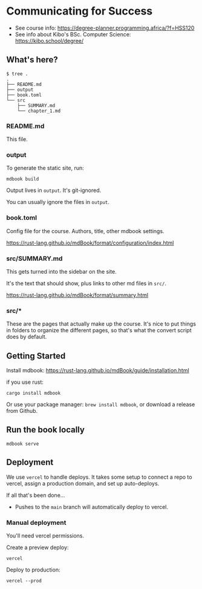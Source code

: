 # Communicating for Success

- See course info: https://degree-planner.programming.africa/?f=HSS120
- See info about Kibo's BSc. Computer Science: https://kibo.school/degree/

## What's here?

```
$ tree .
.
├── README.md
├── output
├── book.toml
└── src
    ├── SUMMARY.md
    └── chapter_1.md
```

### README.md

This file.

### output

To generate the static site, run:

```
mdbook build
```

Output lives in `output`. It's git-ignored.

You can usually ignore the files in `output`.

### book.toml

Config file for the course. Authors, title, other mdbook settings.

https://rust-lang.github.io/mdBook/format/configuration/index.html

### src/SUMMARY.md

This gets turned into the sidebar on the site. 

It's the text that should show, plus links to other md files in `src/`.

https://rust-lang.github.io/mdBook/format/summary.html

### src/*

These are the pages that actually make up the course. It's nice to put
things in folders to organize the different pages, so that's what the convert
script does by default.

## Getting Started

Install mdbook: https://rust-lang.github.io/mdBook/guide/installation.html

if you use rust:

```
cargo install mdbook
```

Or use your package manager: `brew install mdbook`, or download a release from
Github.

## Run the book locally

```
mdbook serve
```

## Deployment

We use `vercel` to handle deploys. It takes some setup to connect a repo to
vercel, assign a production domain, and set up auto-deploys.

If all that's been done...

* Pushes to the `main` branch will automatically deploy to vercel. 

### Manual deployment

You'll need vercel permissions.

Create a preview deploy:

```
vercel
```

Deploy to production:

```
vercel --prod
```
